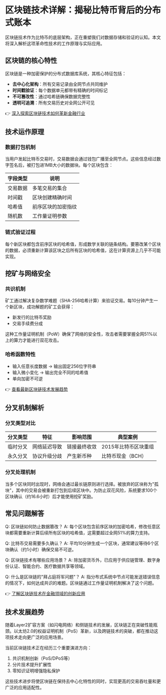 # 区块链技术详解：揭秘比特币背后的分布式账本

区块链技术作为比特币的底层架构，正在重塑我们对数据存储和验证的认知。本文将深入解析这项革命性技术的工作原理与实际应用。

## 区块链的核心特性

区块链是一种加密保护的分布式数据库系统，其核心特征包括：

- **去中心化架构**：所有交易记录由全网节点共同维护
- **时间戳验证**：每个数据单元都带有精确的时间标记
- **不可篡改性**：通过哈希链确保数据完整性
- **透明可追溯**：所有交易历史对全网公开可见

👉 [深入探索区块链技术如何革新金融行业](https://bit.ly/okx_welcome)

## 技术运作原理

### 数据打包机制
当用户发起比特币交易时，交易数据会通过钱包广播至全网节点。这些信息经过数字签名后，被打包进1MB大小的数据块。每个区块包含：

| 字段类型 | 说明 |
|---------|------|
| 交易数据 | 多笔交易的集合 |
| 时间戳 | 区块创建精确时间 |
| 哈希值 | 前序区块的加密指纹 |
| 随机数 | 工作量证明参数 |

### 链式验证过程
每个新区块都包含前序区块的哈希值，形成数学关联的链条结构。要篡改某个区块的数据，必须重新计算该区块之后所有区块的哈希值，这在计算资源上几乎不可能实现。

## 挖矿与网络安全

### 共识机制
矿工通过解决复杂数学难题（SHA-256哈希计算）来验证交易。每10分钟产生一个新区块，成功解题的矿工会获得：

- 新发行的比特币奖励
- 交易手续费分成

这种工作量证明机制（PoW）确保了网络的安全性，攻击者需要掌握全网51%以上的算力才能进行双花攻击。

### 哈希函数特性
- 输入任意长度数据 → 输出固定256位字符串
- 输入微小变化 → 输出完全不同的哈希值
- 单向加密不可逆

👉 [查看最新区块链技术发展趋势](https://bit.ly/okx_welcome)

## 分叉机制解析

### 分叉类型对比

| 分叉类型 | 特征 | 影响范围 | 典型案例 |
|---------|------|----------|----------|
| 临时分叉 | 网络延迟导致 | 链接最终收敛 | 2015年比特币区块重组 |
| 永久分叉 | 协议升级分歧 | 产生新币种 | 比特币现金（BCH） |

### 分叉处理机制
当多个区块同时出现时，网络会通过最长链原则进行选择。被放弃的区块称为"孤块"，其中的交易会被重新打包到后续区块中。为防止双花风险，系统要求100个区块确认（约16.6小时）后才能使用挖矿奖励。

## 常见问题解答

Q: 区块链如何防止数据篡改？
A: 每个区块包含前序区块的加密哈希，修改任意区块都需要重新计算后续所有区块的哈希值，这需要超过全网51%的算力支持。

Q: 比特币交易需要多久确认？
A: 平均10分钟生成一个区块，通常建议等待6个区块确认（约1小时）确保交易不可逆。

Q: 区块链技术有哪些应用场景？
A: 除加密货币外，已应用于供应链管理、数字身份认证、智能合约、医疗数据共享等领域。

Q: 什么是区块链的"拜占庭将军问题"？
A: 指分布式系统中节点可能发送错误信息的情况下，如何达成共识的难题。区块链通过工作量证明机制解决了这个问题。

👉 [了解区块链技术在金融领域的创新应用](https://bit.ly/okx_welcome)

## 技术发展趋势

随着Layer2扩容方案（如闪电网络）和侧链技术的发展，区块链正在突破性能瓶颈。以太坊2.0的权益证明机制（PoS）革新，以及跨链技术的突破，都在推动这项技术走向更广泛的应用场景。

当前区块链技术正在经历三个重要演进方向：
1. 共识机制创新（PoS/DPoS等）
2. 分片技术提升扩展性
3. 零知识证明增强隐私保护

这些技术进步将使区块链在保持去中心化特性的同时，实现更高的交易吞吐量和更广泛的应用适配性。